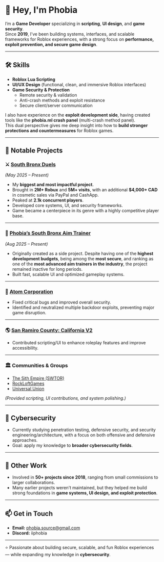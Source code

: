# 👋 Hey, I'm Phobia

I’m a **Game Developer** specializing in **scripting**, **UI design**, and **game security**.  
Since **2019**, I’ve been building systems, interfaces, and scalable frameworks for Roblox experiences, with a strong focus on **performance, exploit prevention, and secure game design**.  

---

## 🛠️ Skills
- **Roblox Lua Scripting**
- **UI/UX Design** (functional, clean, and immersive Roblox interfaces)  
- **Game Security & Protection**
  - Remote security & validation  
  - Anti-crash methods and exploit resistance  
  - Secure client/server communication  

I also have experience on the **exploit development side**, having created tools like the **phobia.ml crash panel** (multi-crash method panel).  
This dual perspective gives me deep insight into how to **build stronger protections and countermeasures** for Roblox games.

---

## 🚀 Notable Projects

### ⚔️ [South Bronx Duels](https://www.roblox.com/games/131723649852317/BACK-South-Bronx-Duels)  
*(May 2025 – Present)*  
- My **biggest and most impactful project**.
- Brought in **2M+ Robux** and **5M+ visits**, with an additional **$4,000+ CAD** in cosmetic sales via PayPal and CashApp. 
- Peaked at **2.1k concurrent players**. 
- Developed core systems, UI, and security frameworks.
- Game became a centerpiece in its genre with a highly competitive player base.

---

### 🎯 [Phobia’s South Bronx Aim Trainer](https://www.roblox.com/games/109213462978206/NEW-Phobias-South-Bronx-Aim-Trainer)  
*(Aug 2025 – Present)*  
- Originally created as a side project. Despite having one of the **highest development budgets**, being among the **most secure**, and ranking as one of the **most advanced aim trainers in the industry**, the project remained inactive for long periods.  
- Built fast, scalable UI and optimized gameplay systems.  

---

### 🏢 [Atom Corporation](https://www.roblox.com/communities/33489890/Atom-Corporation#!/about)  
- Fixed critical bugs and improved overall security.  
- Identified and neutralized multiple backdoor exploits, preventing major game disruption.

---

### 🌎 [San Ramiro County: California V2](https://www.roblox.com/games/9292081874/LIVE-SRC-San-Ramiro-County-California-V2)  
- Contributed scripting/UI to enhance roleplay features and improve accessibility.  

---

### 🏛️ Communities & Groups
- [The Sith Empire (SWTOR)](https://www.roblox.com/communities/4207111/The-Sith-Empire-SWTOR#!/about)  
- [RockLoftGames](https://www.roblox.com/communities/7836491/RockLoftGames#!/about)  
- [Universal Union](https://www.roblox.com/communities/9273457/Universal-Union#!/about)  

*(Provided scripting, UI contributions, and system polishing.)*

---

## 🔐 Cybersecurity
- Currently studying penetration testing, defensive security, and security engineering/architecture, with a focus on both offensive and defensive approaches.
- Goal: apply my knowledge to **broader cybersecurity fields**.  

---

## 📂 Other Work
- Involved in **50+ projects since 2018**, ranging from small commissions to larger collaborations.  
- Many earlier projects weren’t maintained, but they helped me build strong foundations in **game systems, UI design, and exploit protection**.

---

## 📫 Get in Touch
- **Email:** phobia.source@gmail.com
- **Discord:** iiphobia

---
⭐ Passionate about building secure, scalable, and fun Roblox experiences — while expanding my knowledge in **cybersecurity**.
